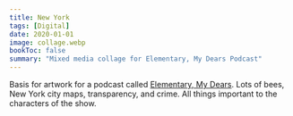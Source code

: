 ```yaml
---
title: New York
tags: [Digital]
date: 2020-01-01
image: collage.webp
bookToc: false
summary: "Mixed media collage for Elementary, My Dears Podcast"
---
```


Basis for artwork for a podcast called [Elementary, My Dears](https://podcasters.spotify.com/pod/show/elementarymydears). Lots of bees, New York city maps, transparency, and crime. All things important to the characters of the show. 